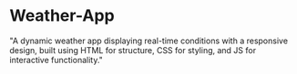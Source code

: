 # Weather-App
"A dynamic weather app displaying real-time conditions with a responsive design, built using HTML for structure, CSS for styling, and JS for interactive functionality."
